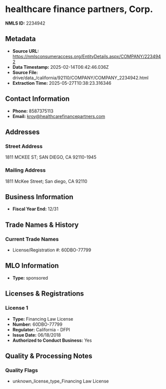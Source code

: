# healthcare finance partners, Corp.

**NMLS ID:** 2234942

## Metadata
- **Source URL:** https://nmlsconsumeraccess.org/EntityDetails.aspx/COMPANY/2234942
- **Data Timestamp:** 2025-02-14T06:42:46.036Z
- **Source File:** drive/data_/california/92110/COMPANY/COMPANY_2234942.html
- **Extraction Time:** 2025-05-27T10:38:23.316346

## Contact Information
- **Phone:** 8587375113
- **Email:** kroy@healthcarefinancepartners.com

## Addresses
### Street Address
1811 MCKEE ST; SAN DIEGO, CA 92110-1945

### Mailing Address
1811 McKee Street; San diego, CA 92110

## Business Information
- **Fiscal Year End:** 12/31

## Trade Names & History
### Current Trade Names
- License/Registration #: 60DBO-77799

## MLO Information
- **Type:** sponsored

## Licenses & Registrations

### License 1
- **Type:** Financing Law License
- **Number:** 60DBO-77799
- **Regulator:** California - DFPI
- **Issue Date:** 06/18/2018
- **Authorized to Conduct Business:** Yes

## Quality & Processing Notes
### Quality Flags
- unknown_license_type_Financing Law License
